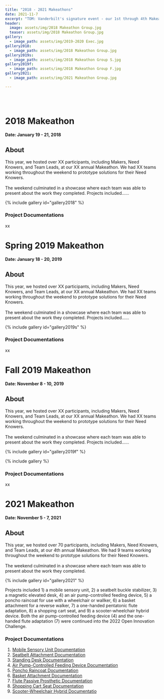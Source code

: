 ```yaml
---
title: "2018 - 2021 Makeathons"
date: 2021-11-7
excerpt: "TOM: Vanderbilt's signature event - our 1st through 4th Makeathons."
header:
  image: assets/img/2018 Makeathon Group.jpg
  teaser: assets/img/2018 Makeathon Group.jpg
gallery:
  - image_path: assets/img/2019-2020 Exec.jpg
gallery2018:
  - image_path: assets/img/2018 Makeathon Group.jpg
gallery2019s:
  - image_path: assets/img/2018 Makeathon Group S.jpg
gallery2019f:
  - image_path: assets/img/2018 Makeathon Group F.jpg
gallery2021:
  - image_path: assets/img/2021 Makeathon Group.jpg

---
```


<br><br>

# 2018 Makeathon

**Date: January 19 - 21, 2018**

## About

This year, we hosted over XX participants, including Makers, Need Knowers, and Team Leads, at our XX annual Makeathon. We had XX teams working throughout the weekend to prototype solutions for their Need Knowers.<br><br> The weekend culminated in a showcase where each team was able to present about the work they completed. Projects included......

{% include gallery id="gallery2018" %}

### Project Documentations

xx


# Spring 2019 Makeathon

**Date: January 18 - 20, 2019**

## About

This year, we hosted over XX participants, including Makers, Need Knowers, and Team Leads, at our XX annual Makeathon. We had XX teams working throughout the weekend to prototype solutions for their Need Knowers.<br><br> The weekend culminated in a showcase where each team was able to present about the work they completed. Projects included......

{% include gallery id="gallery2019s" %}

### Project Documentations

xx


# Fall 2019 Makeathon

**Date: November 8 - 10, 2019**

## About

This year, we hosted over XX participants, including Makers, Need Knowers, and Team Leads, at our XX annual Makeathon. We had XX teams working throughout the weekend to prototype solutions for their Need Knowers.<br><br> The weekend culminated in a showcase where each team was able to present about the work they completed. Projects included......

{% include gallery id="gallery2019f" %}

{% include gallery %}

### Project Documentations

xx


# 2021 Makeathon

**Date: November 5 - 7, 2021**

## About

This year, we hosted over 70 participants, including Makers, Need Knowers, and Team Leads, at our 4th annual Makeathon. We had 9 teams working throughout the weekend to prototype solutions for their Need Knowers.<br><br> The weekend culminated in a showcase where each team was able to present about the work they completed. 

{% include gallery id="gallery2021" %}

Projects included 1) a mobile sensory unit, 2) a seatbelt buckle stabilizer, 3) a magnetic elevated desk, 4) an air pump-controlled feeding device, 5) a poncho raincoat for use with a wheelchair or wallker, 6) a basket attachment for a reverse walker, 7) a one-handed pentatonic flute adaptation, 8) a shopping cart seat, and 9) a scooter-wheelchair hybrid device. Both the air pump-controlled feeding device (4) and the one-handed flute adaptation (7) were continued into the 2022 Open Innovation Challenge.

### Project Documentations

1) [Mobile Sensory Unit Documentation](https://tomglobal.org/project?id=615c78c60a3b463bd05551a6)<br>
2) [Seatbelt Attachment Documentation](https://tomglobal.org/project?id=618009134f10776dbe4885f5)<br>
3) [Standing Desk Documentation](https://tomglobal.org/project?id=61800a644f10776dbe4885f6)<br>
4) [Air Pump-Controlled Feeding Device Documentation](https://tomglobal.org/project?id=61800b054f10776dbe4885f7)<br>
5) [Poncho Raincoat Documentation](https://tomglobal.org/project?id=61800ba74f10776dbe4885f8)<br>
6) [Basket Attachment Documentation](https://tomglobal.org/project?id=61800c214f10776dbe4885f9)<br>
7) [Flute Passive Prosthetic Documentation](https://tomglobal.org/project?id=61800a644f10776dbe4885f6)<br>
8) [Shopping Cart Seat Documentation](https://tomglobal.org/project?id=61800cbd4f10776dbe4885fa)<br>
9) [Scooter-Wheelchair Hybrid Documentatio](https://tomglobal.org/project?id=61800e0c4f10776dbe4885fb)
